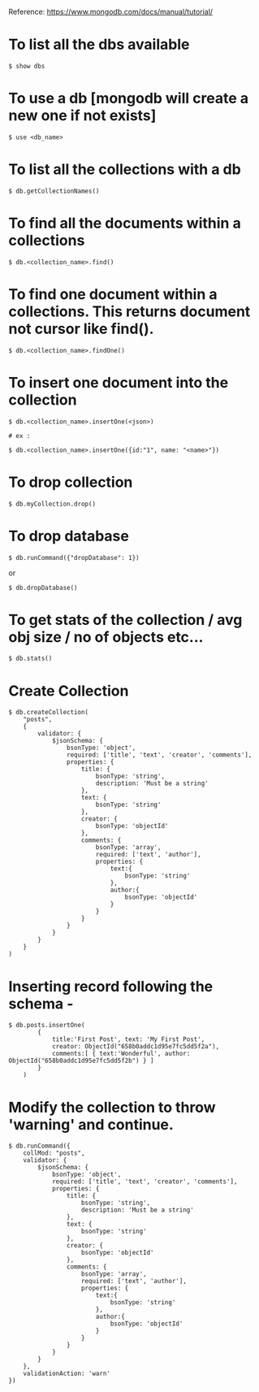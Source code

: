 Reference: https://www.mongodb.com/docs/manual/tutorial/



# To list all the dbs available

    $ show dbs


# To use a db [mongodb will create a new one if not exists]

    $ use <db_name>


# To list all the collections with a db

    $ db.getCollectionNames()



# To find all the documents within a collections

    $ db.<collection_name>.find()


# To find one document within a collections. This returns document not cursor like find(). 

    $ db.<collection_name>.findOne()



# To insert one document into the collection
    
    $ db.<collection_name>.insertOne(<json>)

    # ex : 
    
    $ db.<collection_name>.insertOne({id:"1", name: "<name>"})



# To drop collection 

    $ db.myCollection.drop()



# To drop database

    $ db.runCommand({"dropDatabase": 1})

or 

    $ db.dropDatabase()



# To get stats of the collection / avg obj size / no of objects etc...
 
    $ db.stats()




# Create Collection 

    $ db.createCollection(
        "posts", 
        { 
            validator: { 
                $jsonSchema: { 
                    bsonType: 'object', 
                    required: ['title', 'text', 'creator', 'comments'],
                    properties: {
                        title: {
                            bsonType: 'string',
                            description: 'Must be a string'
                        },
                        text: {
                            bsonType: 'string'
                        },
                        creator: {
                            bsonType: 'objectId'
                        },
                        comments: {
                            bsonType: 'array',
                            required: ['text', 'author'],
                            properties: {
                                text:{
                                    bsonType: 'string'
                                },
                                author:{
                                    bsonType: 'objectId'
                                }
                            }
                        }
                    }
                }
            } 
        }
    )


# Inserting record following the schema - 

    $ db.posts.insertOne(
            { 
                title:'First Post', text: 'My First Post', 
                creator: ObjectId("658b0addc1d95e7fc5dd5f2a"), 
                comments:[ { text:'Wonderful', author: ObjectId("658b0addc1d95e7fc5dd5f2b") } ] 
            } 
        )


# Modify the collection to throw 'warning' and continue. 

    $ db.runCommand({
        collMod: "posts", 
        validator: { 
            $jsonSchema: { 
                bsonType: 'object', 
                required: ['title', 'text', 'creator', 'comments'],
                properties: {
                    title: {
                        bsonType: 'string',
                        description: 'Must be a string'
                    },
                    text: {
                        bsonType: 'string'
                    },
                    creator: {
                        bsonType: 'objectId'
                    },
                    comments: {
                        bsonType: 'array',
                        required: ['text', 'author'],
                        properties: {
                            text:{
                                bsonType: 'string'
                            },
                            author:{
                                bsonType: 'objectId'
                            }
                        }
                    }
                }
            }
        },
        validationAction: 'warn' 
    })

